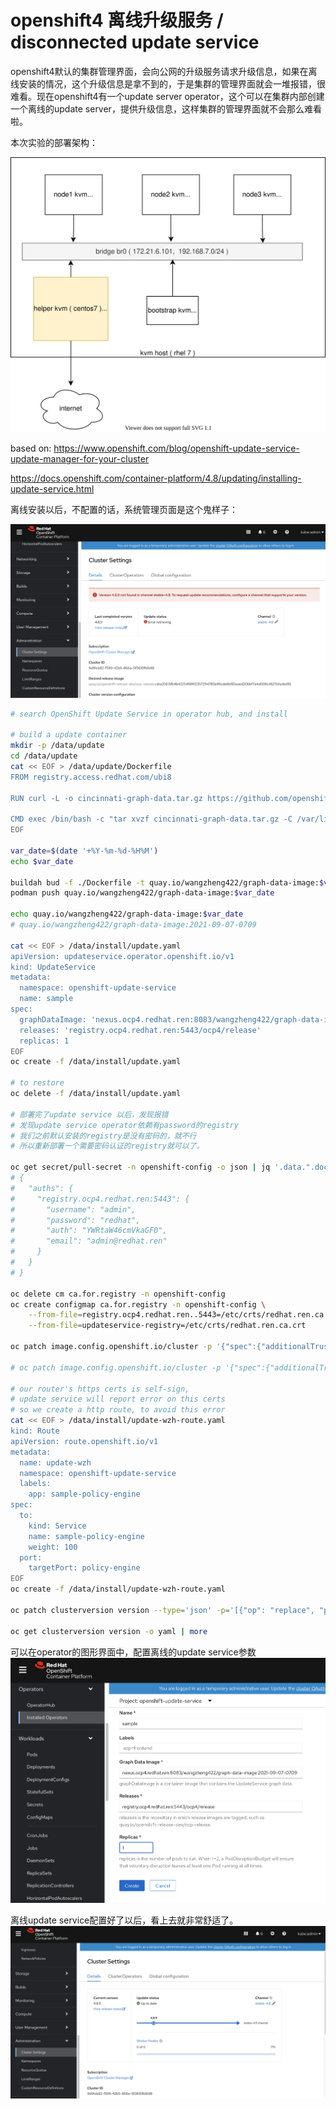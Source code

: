 # openshift4 离线升级服务 / disconnected update service

openshift4默认的集群管理界面，会向公网的升级服务请求升级信息，如果在离线安装的情况，这个升级信息是拿不到的，于是集群的管理界面就会一堆报错，很难看。现在openshift4有一个update server operator，这个可以在集群内部创建一个离线的update server，提供升级信息，这样集群的管理界面就不会那么难看啦。

本次实验的部署架构：

![](dia/4.8.update.3node.drawio.svg)

based on: https://www.openshift.com/blog/openshift-update-service-update-manager-for-your-cluster

https://docs.openshift.com/container-platform/4.8/updating/installing-update-service.html

离线安装以后，不配置的话，系统管理页面是这个鬼样子：

![](imgs/2021-09-08-15-23-38.png)

```bash
# search OpenShift Update Service in operator hub, and install

# build a update container
mkdir -p /data/update
cd /data/update
cat << EOF > /data/update/Dockerfile
FROM registry.access.redhat.com/ubi8

RUN curl -L -o cincinnati-graph-data.tar.gz https://github.com/openshift/cincinnati-graph-data/archive/master.tar.gz

CMD exec /bin/bash -c "tar xvzf cincinnati-graph-data.tar.gz -C /var/lib/cincinnati/graph-data/ --strip-components=1"
EOF

var_date=$(date '+%Y-%m-%d-%H%M')
echo $var_date

buildah bud -f ./Dockerfile -t quay.io/wangzheng422/graph-data-image:$var_date
podman push quay.io/wangzheng422/graph-data-image:$var_date

echo quay.io/wangzheng422/graph-data-image:$var_date
# quay.io/wangzheng422/graph-data-image:2021-09-07-0709

cat << EOF > /data/install/update.yaml
apiVersion: updateservice.operator.openshift.io/v1
kind: UpdateService
metadata:
  namespace: openshift-update-service
  name: sample
spec:
  graphDataImage: 'nexus.ocp4.redhat.ren:8083/wangzheng422/graph-data-image:2021-09-07-0709'
  releases: 'registry.ocp4.redhat.ren:5443/ocp4/release'
  replicas: 1
EOF
oc create -f /data/install/update.yaml

# to restore
oc delete -f /data/install/update.yaml

# 部署完了update service 以后，发现报错
# 发现update service operator依赖有password的registry
# 我们之前默认安装的registry是没有密码的，就不行
# 所以重新部署一个需要密码认证的registry就可以了。

oc get secret/pull-secret -n openshift-config -o json | jq '.data.".dockerconfigjson"' | jq -r . | base64 -d | jq .
# {
#   "auths": {
#     "registry.ocp4.redhat.ren:5443": {
#       "username": "admin",
#       "password": "redhat",
#       "auth": "YWRtaW46cmVkaGF0",
#       "email": "admin@redhat.ren"
#     }
#   }
# }

oc delete cm ca.for.registry -n openshift-config
oc create configmap ca.for.registry -n openshift-config \
    --from-file=registry.ocp4.redhat.ren..5443=/etc/crts/redhat.ren.ca.crt \
    --from-file=updateservice-registry=/etc/crts/redhat.ren.ca.crt

oc patch image.config.openshift.io/cluster -p '{"spec":{"additionalTrustedCA":{"name":"ca.for.registry"}}}'  --type=merge

# oc patch image.config.openshift.io/cluster -p '{"spec":{"additionalTrustedCA":{"name":"ca.for.registry"}}}'  --type=merge

# our router's https certs is self-sign, 
# update service will report error on this certs
# so we create a http route, to avoid this error
cat << EOF > /data/install/update-wzh-route.yaml
kind: Route
apiVersion: route.openshift.io/v1
metadata:
  name: update-wzh
  namespace: openshift-update-service
  labels:
    app: sample-policy-engine
spec:
  to:
    kind: Service
    name: sample-policy-engine
    weight: 100
  port:
    targetPort: policy-engine
EOF
oc create -f /data/install/update-wzh-route.yaml

oc patch clusterversion version --type='json' -p='[{"op": "replace", "path": "/spec/upstream", "value": "http://update-wzh-openshift-update-service.apps.ocp4.redhat.ren/api/upgrades_info/v1/graph"}]'

oc get clusterversion version -o yaml | more

```
可以在operator的图形界面中，配置离线的update service参数
![](imgs/2021-09-07-16-06-15.png)

离线update service配置好了以后，看上去就非常舒适了。
![](imgs/2021-09-07-22-15-41.png)

